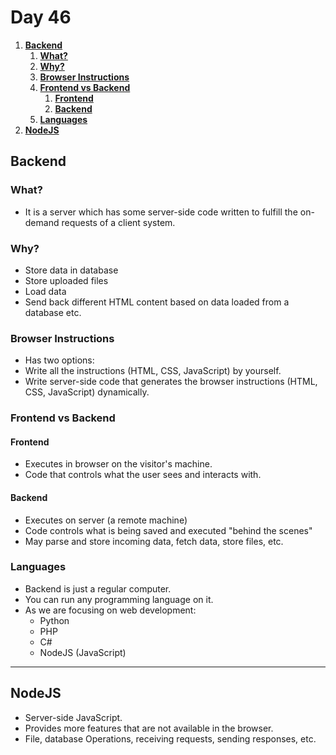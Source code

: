 # **Day 46** <!-- omit in toc -->

1. [**Backend**](#backend)
   1. [**What?**](#what)
   2. [**Why?**](#why)
   3. [**Browser Instructions**](#browser-instructions)
   4. [**Frontend vs Backend**](#frontend-vs-backend)
      1. [**Frontend**](#frontend)
      2. [**Backend**](#backend-1)
   5. [**Languages**](#languages)
2. [**NodeJS**](#nodejs)

## **Backend**

### **What?**

-   It is a server which has some server-side code written to fulfill the on-demand requests of a client system.

### **Why?**

-   Store data in database
-   Store uploaded files
-   Load data
-   Send back different HTML content based on data loaded from a database etc.

### **Browser Instructions**

-   Has two options:
-   Write all the instructions (HTML, CSS, JavaScript) by yourself.
-   Write server-side code that generates the browser instructions (HTML, CSS, JavaScript) dynamically.

### **Frontend vs Backend**

#### **Frontend**

-   Executes in browser on the visitor's machine.
-   Code that controls what the user sees and interacts with.

#### **Backend**

-   Executes on server (a remote machine)
-   Code controls what is being saved and executed "behind the scenes"
-   May parse and store incoming data, fetch data, store files, etc.

### **Languages**

-   Backend is just a regular computer.
-   You can run any programming language on it.
-   As we are focusing on web development:
    -   Python
    -   PHP
    -   C#
    -   NodeJS (JavaScript)

---

## **NodeJS**

-   Server-side JavaScript.
-   Provides more features that are not available in the browser.
-   File, database Operations, receiving requests, sending responses, etc.
